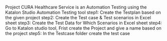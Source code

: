 Project CURA Healthcare Service is an Automation Testing using the Katalon Studio Automation Testing tool
step1: Create the Testplan based on the given project
step2: Create the Test case & Test scenarios in Excel sheet
step3: Create the Test Data for Which Scenarios in Excel sheet
step4: Go to Katalon studio tool, Frist create the Project and give a name based on the project
step5: In the Testcase folder create the test case
